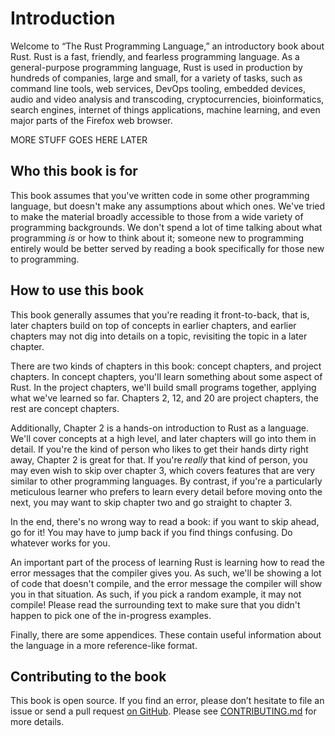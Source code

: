# Introduction

Welcome to “The Rust Programming Language,” an introductory book about Rust.
Rust is a fast, friendly, and fearless programming language. As a
general-purpose programming language, Rust is used in production by hundreds of
companies, large and small, for a variety of tasks, such as command line
tools, web services, DevOps tooling, embedded devices, audio and video
analysis and transcoding, cryptocurrencies, bioinformatics, search engines,
internet of things applications, machine learning, and even major parts of
the Firefox web browser.

MORE STUFF GOES HERE LATER

## Who this book is for

This book assumes that you've written code in some other programming
language, but doesn't make any assumptions about which ones. We've tried to
make the material broadly accessible to those from a wide variety of
programming backgrounds. We don't spend a lot of time talking about what
programming *is* or how to think about it; someone new to programming
entirely would be better served by reading a book specifically for those new
to programming.

## How to use this book

This book generally assumes that you're reading it front-to-back, that is, later
chapters build on top of concepts in earlier chapters, and earlier chapters may
not dig into details on a topic, revisiting the topic in a later chapter.

There are two kinds of chapters in this book: concept chapters, and project
chapters. In concept chapters, you'll learn something about some aspect of Rust.
In the project chapters, we'll build small programs together, applying what we've
learned so far. Chapters 2, 12, and 20 are project chapters, the rest are concept
chapters.

Additionally, Chapter 2 is a hands-on introduction to Rust as a
language. We'll cover concepts at a high level, and later chapters will go
into them in detail. If you're the kind of person who likes to get their
hands dirty right away, Chapter 2 is great for that. If you're *really* that
kind of person, you may even wish to skip over chapter 3, which covers
features that are very similar to other programming languages. By contrast,
if you're a particularly meticulous learner who prefers to learn every detail
before moving onto the next, you may want to skip chapter two and go straight
to chapter 3.

In the end, there's no wrong way to read a book: if you want to skip ahead,
go for it! You may have to jump back if you find things confusing. Do
whatever works for you.

An important part of the process of learning Rust is learning how to read
the error messages that the compiler gives you. As such, we'll be showing
a lot of code that doesn't compile, and the error message the compiler
will show you in that situation. As such, if you pick a random example,
it may not compile! Please read the surrounding text to make sure that
you didn't happen to pick one of the in-progress examples.

Finally, there are some appendices. These contain useful information about
the language in a more reference-like format.

## Contributing to the book

This book is open source. If you find an error, please don’t hesitate to file an
issue or send a pull request [on GitHub]. Please see [CONTRIBUTING.md] for
more details.

[on GitHub]: https://github.com/rust-lang/book
[CONTRIBUTING.md]: https://github.com/rust-lang/book/blob/master/CONTRIBUTING.md
